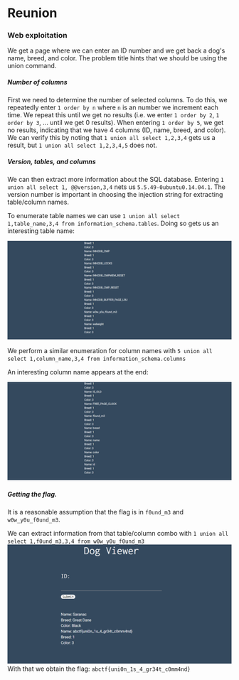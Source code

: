 # Reunion

### Web exploitation

We get a page where we can enter an ID number and we get back a dog's name, breed, and color. The problem title hints that we should be using the union command.

##### Number of columns
First we need to determine the number of selected columns.  To do this, we repeatedly enter `1 order by n` where `n` is an number we increment each time. We repeat this until we get no results (i.e. we enter `1 order by 2`, `1 order by 3`, ... until we get 0 results). When entering `1 order by 5`, we get no results, indicating that we have 4 columns (ID, name, breed, and color). We can verify this by noting that `1 union all select 1,2,3,4` gets us a result, but `1 union all select 1,2,3,4,5` does not.


##### Version, tables, and columns

We can then extract more information about the SQL database. Entering `1 union all select 1, @@version,3,4` nets us `5.5.49-0ubuntu0.14.04.1`. The version number is important in choosing the injection string for extracting table/column names. 

To enumerate table names we can use `1 union all select 1,table_name,3,4 from information_schema.tables`. Doing so gets us an interesting table name:

![](https://raw.githubusercontent.com/jonathanluck/ctfs/master/abctf2016/Reunion/ss%20%282016-07-22%20at%2011.09.35%29.png)

We perform a similar enumeration for column names with `5 union all select 1,column_name,3,4 from information_schema.columns`

An interesting column name appears at the end:

![](https://raw.githubusercontent.com/jonathanluck/ctfs/master/abctf2016/Reunion/ss%20%282016-07-22%20at%2011.10.02%29.png)

##### Getting the flag. 

It is a reasonable assumption that the flag is in `f0und_m3` and `w0w_y0u_f0und_m3`. 

We can extract information from that table/column combo with `1 union all select 1,f0und_m3,3,4 from w0w_y0u_f0und_m3`
![](https://raw.githubusercontent.com/jonathanluck/ctfs/master/abctf2016/Reunion/clip%20%282016-07-22%20at%2011.10.45%29.png)
With that we obtain the flag: `abctf{uni0n_1s_4_gr34t_c0mm4nd}`